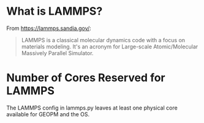 # What is LAMMPS?

From https://lammps.sandia.gov/:

> LAMMPS is a classical molecular dynamics code with a focus on materials
> modeling. It's an acronym for Large-scale Atomic/Molecular Massively
> Parallel Simulator.

# Number of Cores Reserved for LAMMPS

The LAMMPS config in lammps.py leaves at least one physical core available
for GEOPM and the OS.
